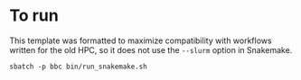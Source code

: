 # To run

This template was formatted to maximize compatibility with workflows written for the old HPC, so it does not use the `--slurm` option in Snakemake.

`sbatch -p bbc bin/run_snakemake.sh`
